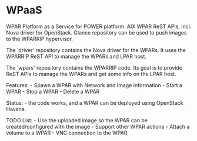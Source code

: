 WPaaS
=====

WPAR Platform as a Service for POWER platform. 
AIX WPAR ReST APIs, incl. Nova driver for OpenStack.
Glance repository can be used to push images to the WPARRIP hypervisor.

The 'driver' repository contains the Nova driver for the WPARs.
It uses the WPARRIP ReST API to manage the WPARs and LPAR host.

The 'wpars' repository contains the WPARRIP code.
Its goal is to provide ReST APIs to manage the WPARs and
get some info on the LPAR host.

Features:
	- Spawn a WPAR with Network and Image information
	- Start a WPAR
	- Stop a WPAR
	- Delete a WPAR

Status:
	- the code works, and a WPAR can be deployed using OpenStack Havana.

TODO List:
	- Use the uploaded image so the WPAR can be created/configured with the image
	- Support other WPAR actions
	- Attach a volume to a WPAR
	- VNC connection to the WPAR

